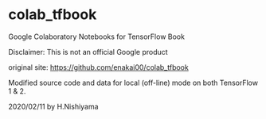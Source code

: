 # colab_tfbook

Google Colaboratory Notebooks for TensorFlow Book

Disclaimer: This is not an official Google product

original site: https://github.com/enakai00/colab_tfbook

Modified source code and data for local (off-line) mode on both TensorFlow 1 & 2.

2020/02/11 by H.Nishiyama
